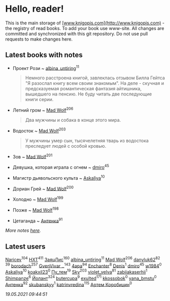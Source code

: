 # Hello, reader!
This is the main storage of [www.knigopis.com](http://www.knigopis.com) - the registry of read books.
To add your book use www-site. All changes are committed and synchronized with this git repository.
Do not use pull requests to make changes here.


## Latest books with notes
* Проект Рози ~ [albina_untiring](users/257/2579695-vkontakte)<sup>11</sup>
    > Немного расстроена книгой, завлеклась отзывом Билла Гейтса "Я разослал книгу всем своим знакомым". На деле - скучная и предсказуемая романтическая фантазия айтишника, вышедшего на пенсию. Не буду читать две последующие книги серии.

* Летний гром ~ [Mad Wolf](users/947/94738840-vkontakte)<sup>206</sup>
    > Два мужчины и собака в конце этого мира.

* Водосток ~ [Mad Wolf](users/947/94738840-vkontakte)<sup>203</sup>
    > У мужчины умер сын, тысячелетняя тварь из водостока преследует людей с особой кровью.

* Зов ~ [Mad Wolf](users/947/94738840-vkontakte)<sup>201</sup>

* Девушка, которая играла с огнем ~ [dmiro](users/571/5714115-vkontakte)<sup>45</sup>

* Магистр дьявольского культа ~ [Askaliya](users/326/326783541-vkontakte)<sup>10</sup>

* Дориан Грей ~ [Mad Wolf](users/947/94738840-vkontakte)<sup>200</sup>

* Холодно ~ [Mad Wolf](users/947/94738840-vkontakte)<sup>199</sup>

* Позже ~ [Mad Wolf](users/947/94738840-vkontakte)<sup>198</sup>

* Цетаганда ~ [Антенка](users/118/118158645037334943900-google)<sup>91</sup>


_More notes [here](latest_books_with_notes.md)._


## Latest users
[Naricev](users/107/107090515204537133928-google)<sup>104</sup> 
[HXT](users/100/100002563462782-facebook)<sup>411</sup> 
[ЗаяцЛис](users/112/112388384595246311466-google)<sup>160</sup> 
[albina_untiring](users/257/2579695-vkontakte)<sup>11</sup> 
[Mad Wolf](users/947/94738840-vkontakte)<sup>206</sup> 
[danyluk62](users/374/374149854-vkontakte)<sup>82</sup> 
[](users/153/1537586159620888-facebook)<sup>39</sup> 
[borodach](users/157/15706320-vkontakte)<sup>257</sup> 
[GvenVivar ..](users/158/158266434925901-facebook)<sup>143</sup> 
[4apa](users/117/117392596378069249667-google)<sup>94</sup> 
[Enchanter](users/100/100275284640928997494-google)<sup>8</sup> 
[Denis](users/100/100001355756908-facebook)<sup>1</sup> 
[dmiro](users/571/5714115-vkontakte)<sup>45</sup> 
[w1984](users/107/107323625212383253068-google)<sup>0</sup> 
[Askaliya](users/326/326783541-vkontakte)<sup>10</sup> 
[koakxil23](users/513/513268475-yandex)<sup>0</sup> 
[Пу_тем](users/344/3448154788585127-facebook)<sup>19</sup> 
[Sky](users/118/118049897850017649660-googleplus)<sup>203</sup> 
[violet_velva](users/116/116961712580551399099-google)<sup>81</sup> 
[zabiiakaserhii](users/100/100986570544775597300-google)<sup>1</sup> 
[Shimpanze](users/108/108324375224819470216-google)<sup>6</sup> 
[Йолант](users/104/104690883692185089260-google)<sup>324</sup> 
[butercupa](users/193/193697993-vkontakte)<sup>9</sup> 
[exulted](users/100/100599204551896265722-google)<sup>171</sup> 
[kkossobok](users/199/1998470006956859-facebook)<sup>0</sup> 
[yana_bmstu](users/178/17842868-vkontakte)<sup>0</sup> 
[Антенка](users/118/118158645037334943900-google)<sup>92</sup> 
[skubanskyy](users/101/101388427713088610140-googleplus)<sup>1</sup> 
[katrinvredina](users/233/2336755-vkontakte)<sup>115</sup> 
[Артем Коробицин](users/130/13048215253533969259-mailru)<sup>0</sup> 


_19.05.2021 09:44:51_
